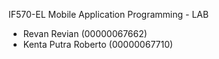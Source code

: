 IF570-EL Mobile Application Programming - LAB
- Revan Revian (00000067662)
- Kenta Putra Roberto (00000067710)


